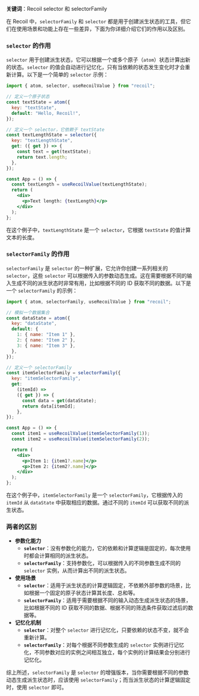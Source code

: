 **关键词**：Recoil selector 和 selectorFamily

在 Recoil 中，`selectorFamily` 和 `selector` 都是用于创建派生状态的工具，但它们在使用场景和功能上存在一些差异，下面为你详细介绍它们的作用以及区别。

### `selector` 的作用

`selector` 用于创建派生状态，它可以根据一个或多个原子（`atom`）状态计算出新的状态。`selector` 的值会自动进行记忆化，只有当依赖的状态发生变化时才会重新计算。以下是一个简单的 `selector` 示例：

```jsx
import { atom, selector, useRecoilValue } from "recoil";

// 定义一个原子状态
const textState = atom({
  key: "textState",
  default: "Hello, Recoil!",
});

// 定义一个 selector，它依赖于 textState
const textLengthState = selector({
  key: "textLengthState",
  get: ({ get }) => {
    const text = get(textState);
    return text.length;
  },
});

const App = () => {
  const textLength = useRecoilValue(textLengthState);
  return (
    <div>
      <p>Text length: {textLength}</p>
    </div>
  );
};
```

在这个例子中，`textLengthState` 是一个 `selector`，它根据 `textState` 的值计算文本的长度。

### `selectorFamily` 的作用

`selectorFamily` 是 `selector` 的一种扩展，它允许你创建一系列相关的 `selector`，这些 `selector` 可以根据传入的参数动态生成。这在需要根据不同的输入生成不同的派生状态时非常有用，比如根据不同的 ID 获取不同的数据。以下是一个 `selectorFamily` 的示例：

```jsx
import { atom, selectorFamily, useRecoilValue } from "recoil";

// 模拟一个数据集合
const dataState = atom({
  key: "dataState",
  default: {
    1: { name: "Item 1" },
    2: { name: "Item 2" },
    3: { name: "Item 3" },
  },
});

// 定义一个 selectorFamily
const itemSelectorFamily = selectorFamily({
  key: "itemSelectorFamily",
  get:
    (itemId) =>
    ({ get }) => {
      const data = get(dataState);
      return data[itemId];
    },
});

const App = () => {
  const item1 = useRecoilValue(itemSelectorFamily(1));
  const item2 = useRecoilValue(itemSelectorFamily(2));

  return (
    <div>
      <p>Item 1: {item1?.name}</p>
      <p>Item 2: {item2?.name}</p>
    </div>
  );
};
```

在这个例子中，`itemSelectorFamily` 是一个 `selectorFamily`，它根据传入的 `itemId` 从 `dataState` 中获取相应的数据。通过不同的 `itemId` 可以获取不同的派生状态。

### 两者的区别

- **参数化能力**
  - **`selector`**：没有参数化的能力，它的依赖和计算逻辑是固定的，每次使用时都会计算相同的派生状态。
  - **`selectorFamily`**：支持参数化，可以根据传入的不同参数生成不同的 `selector` 实例，从而计算出不同的派生状态。
- **使用场景**
  - **`selector`**：适用于派生状态的计算逻辑固定，不依赖外部参数的场景，比如根据一个固定的原子状态计算其长度、总和等。
  - **`selectorFamily`**：适用于需要根据不同的输入动态生成派生状态的场景，比如根据不同的 ID 获取不同的数据、根据不同的筛选条件获取过滤后的数据等。
- **记忆化机制**
  - **`selector`**：对整个 `selector` 进行记忆化，只要依赖的状态不变，就不会重新计算。
  - **`selectorFamily`**：对每个根据不同参数生成的 `selector` 实例进行记忆化，不同参数对应的实例之间相互独立，每个实例的计算结果会分别进行记忆化。

综上所述，`selectorFamily` 是 `selector` 的增强版本，当你需要根据不同的参数动态生成派生状态时，应该使用 `selectorFamily`；而当派生状态的计算逻辑固定时，使用 `selector` 即可。
